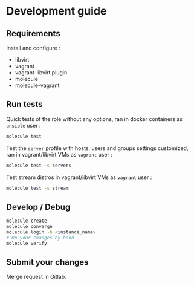 Development guide
=================

Requirements
------------

Install and configure :

* libvirt
* vagrant
* vagrant-libvirt plugin
* molecule
* molecule-vagrant

Run tests
---------

Quick tests of the role without any options, ran in docker containers as `ansible` user :

```sh
molecule test
```

Test the `server` profile with hosts, users and groups settings customized,
ran in vagrant/libvirt VMs as `vagrant` user :

```sh
molecule test -s servers
```

Test stream distros in vagrant/libvirt VMs as `vagrant` user :

```sh
molecule test -s stream
```

Develop / Debug
---------------

```sh
molecule create
molecule converge
molecule login -h <instance_name>
# Do your changes by hand
molecule verify
```

Submit your changes
-------------------

Merge request in Gitlab.
